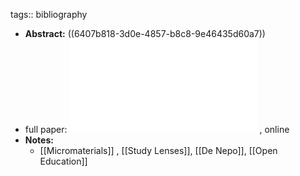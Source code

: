 tags:: bibliography

- **Abstract:** ((6407b818-3d0e-4857-b8c8-9e46435d60a7))
- full paper: ![local copy](../assets/codeschool-in-a-box_1678227457700_0.pdf) , online
- **Notes:**
	- [[Micromaterials]] , [[Study Lenses]], [[De Nepo]], [[Open Education]]
